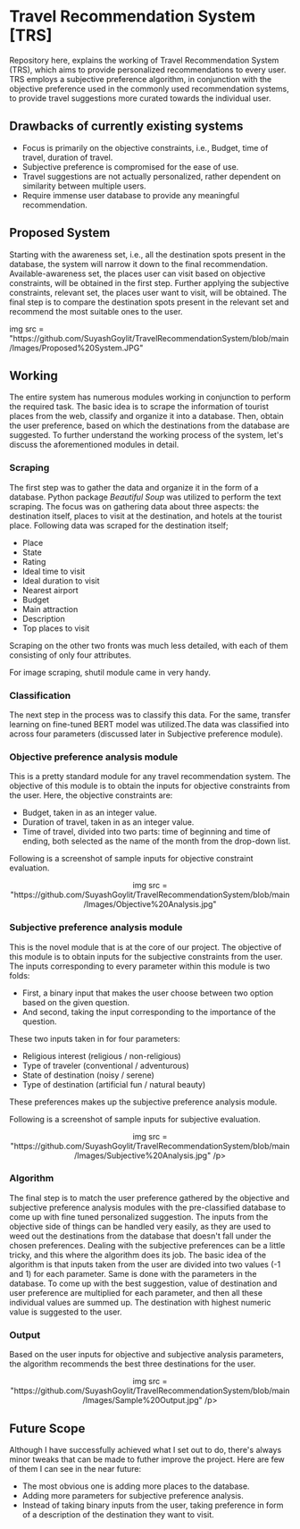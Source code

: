 # Travel Recommendation System [TRS]
Repository here, explains the working of Travel Recommendation System (TRS), which aims to provide personalized recommendations to every user. TRS employs a subjective preference algorithm, in conjunction with the objective preference used in the commonly used recommendation systems, to provide travel suggestions more curated towards the individual user.

## Drawbacks of currently existing systems
- Focus is primarily on the objective constraints, i.e., Budget, time of travel, duration of travel.
- Subjective preference is compromised for the ease of use.
- Travel suggestions are not actually personalized, rather dependent on similarity between multiple users.
- Require immense user database to provide any meaningful recommendation.


## Proposed System
Starting with the awareness set, i.e., all the destination spots present in the database, the system will narrow it down to the final recommendation. Available-awareness set, the places user can visit based on objective constraints, will be obtained in the first step. Further applying the subjective constraints, relevant set, the places user want to visit, will be obtained. The final step is to compare the destination spots present in the relevant set and recommend the most suitable ones to the user.

<p align = "centre">
img src = "https://github.com/SuyashGoylit/TravelRecommendationSystem/blob/main/Images/Proposed%20System.JPG"
</p>


## Working
The entire system has numerous modules working in conjunction to perform the required task. The basic idea is to scrape the information of tourist places from the web, classify and organize it into a database. Then, obtain the user preference, based on which the destinations from the database are suggested. To further understand the working process of the system, let's discuss the aforementioned modules in detail.

### Scraping 
The first step was to gather the data and organize it in the form of a database. Python package *Beautiful Soup* was utilized to perform the text scraping. The focus was on gathering data about three aspects: the destination itself, places to visit at the destination, and hotels at the tourist place. Following data was scraped for the destination itself;
- Place
- State
- Rating
- Ideal time to visit
- Ideal duration to visit
- Nearest airport
- Budget
- Main attraction
- Description
- Top places to visit

Scraping on the other two fronts was much less detailed, with each of them consisting of only four attributes.

For image scraping, shutil module came in very handy.

### Classification
The next step in the process was to classify this data. For the same, transfer learning on fine-tuned BERT model was utilized.The data was classified into across four parameters (discussed later in Subjective preference module). 

### Objective preference analysis module
This is a pretty standard module for any travel recommendation system. The objective of this module is to obtain the inputs for objective constraints from the user. Here, the objective constraints are:
- Budget, taken in as an integer value. 
- Duration of travel, taken in as an integer value. 
- Time of travel, divided into two parts: time of beginning and time of ending, both selected as the name of the month from the drop-down list.

Following is a screenshot of sample inputs for objective constraint evaluation.

<p align = "center">
img src = "https://github.com/SuyashGoylit/TravelRecommendationSystem/blob/main/Images/Objective%20Analysis.jpg"
</p>

### Subjective preference analysis module
This is the novel module that is at the core of our project. The objective of this module is to obtain inputs for the subjective constraints from the user. The inputs corresponding to every parameter within this module is two folds: 
- First, a binary input that makes the user choose between two option based on the given question.  
- And second, taking the input corresponding to the importance of the question. 

These two inputs taken in for four parameters: 
- Religious interest (religious / non-religious)
- Type of traveler (conventional / adventurous)
- State of destination (noisy / serene)
- Type of destination (artificial fun / natural beauty)

These preferences makes up the subjective preference analysis module.

Following is a screenshot of sample inputs for subjective evaluation.

<p align = "center">
img src = "https://github.com/SuyashGoylit/TravelRecommendationSystem/blob/main/Images/Subjective%20Analysis.jpg"
/p>

### Algorithm
The final step is to match the user preference gathered by the objective and subjective preference analysis modules with the pre-classified database to come up with fine tuned personalized suggestion. The inputs from the objective side of things can be handled very easily, as they are used to weed out the destinations from the database that doesn't fall under the chosen preferences. Dealing with the subjective preferences can be a little tricky, and this where the algorithm does its job. The basic idea of the algorithm is that inputs taken from the user are divided into two values (-1 and 1) for each parameter. Same is done with the parameters in the database. To come up with the best suggestion, value of destination and user preference are multiplied for each parameter, and then all these individual values are summed up. The destination with highest numeric value is suggested to the user.

### Output
Based on the user inputs for objective and subjective analysis parameters, the algorithm recommends the best three destinations for the user.

<p align = "center">
img src = "https://github.com/SuyashGoylit/TravelRecommendationSystem/blob/main/Images/Sample%20Output.jpg"
/p>

## Future Scope
Although I have successfully achieved what I set out to do, there's always minor tweaks that can be made to futher improve the project. Here are few of them I can see in the near future:
- The most obvious one is adding more places to the database.
- Adding more parameters for subjective preference analysis.
- Instead of taking binary inputs from the user, taking preference in form of a description of the destination they want to visit.
